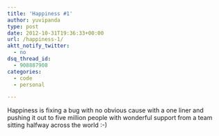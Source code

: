 ```yaml
---
title: 'Happiness #1'
author: yuvipanda
type: post
date: 2012-10-31T19:36:33+00:00
url: /happiness-1/
aktt_notify_twitter:
  - no
dsq_thread_id:
  - 908887908
categories:
  - code
  - personal

---
```

Happiness is fixing a bug with no obvious cause with a one liner and pushing it out to five million people with wonderful support from a team sitting halfway across the world :-)